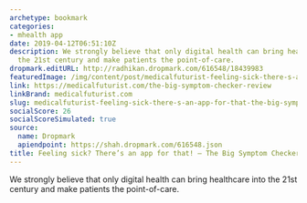 ```yaml
---
archetype: bookmark
categories:
- mhealth app
date: 2019-04-12T06:51:10Z
description: We strongly believe that only digital health can bring healthcare into
  the 21st century and make patients the point-of-care.
dropmark.editURL: http://radhikan.dropmark.com/616548/18439983
featuredImage: /img/content/post/medicalfuturist-feeling-sick-there-s-an-app-for-that-the-big-symptom-checker-review.jpg
link: https://medicalfuturist.com/the-big-symptom-checker-review
linkBrand: medicalfuturist.com
slug: medicalfuturist-feeling-sick-there-s-an-app-for-that-the-big-symptom-checker-review
socialScore: 26
socialScoreSimulated: true
source:
  name: Dropmark
  apiendpoint: https://shah.dropmark.com/616548.json
title: Feeling sick? There’s an app for that! – The Big Symptom Checker Review
---
```

We strongly believe that only digital health can bring healthcare into the 21st century and make patients the point-of-care.